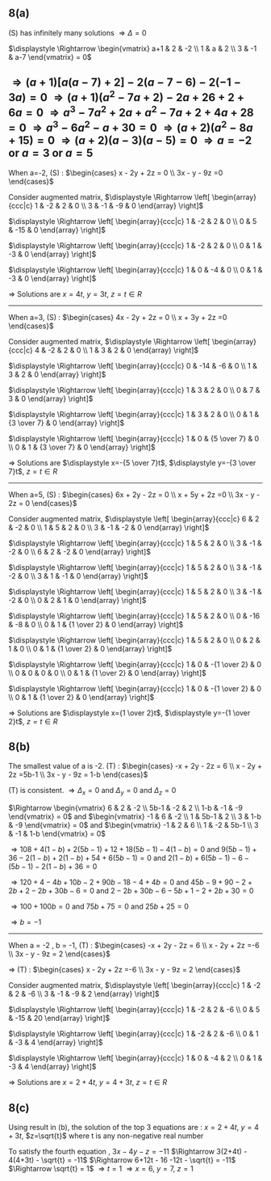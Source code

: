 ## 8(a)
(S) has infinitely many solutions
$\Rightarrow \Delta = 0$

$\displaystyle \Rightarrow \begin{vmatrix}
a+1 & 2 & -2 \\
1 & a & 2 \\
3 & -1 & a-7
\end{vmatrix} = 0$

$\displaystyle \Rightarrow (a+1)[a(a-7)+2] -2(a-7-6) -2(-1-3a) = 0$
$\displaystyle \Rightarrow (a+1)(a^2-7a+2) -2a+26 +2+6a = 0$
$\displaystyle \Rightarrow a^3-7a^2+2a+a^2-7a+2 +4a+28= 0$
$\displaystyle \Rightarrow a^3-6a^2-a+30= 0$
$\displaystyle \Rightarrow (a+2)(a^2-8a+15)= 0$
$\displaystyle \Rightarrow (a+2)(a-3)(a-5)= 0$
$\displaystyle \Rightarrow a=-2$ or $a=3$ or $a=5$
-----
When a=-2,
(S) : $\begin{cases}
x - 2y + 2z = 0 \\
3x - y - 9z =0
\end{cases}$

Consider augmented matrix,
$\displaystyle \Rightarrow  \left[ \begin{array}{ccc|c} 
1 & -2 & 2 & 0 \\
3 & -1 & -9 & 0
\end{array} \right]$

$\displaystyle \Rightarrow  \left[ \begin{array}{ccc|c} 
1 & -2 & 2 & 0 \\
0 & 5 & -15 & 0
\end{array} \right]$

$\displaystyle \Rightarrow  \left[ \begin{array}{ccc|c} 
1 & -2 & 2 & 0 \\
0 & 1 & -3 & 0
\end{array} \right]$

$\displaystyle \Rightarrow  \left[ \begin{array}{ccc|c} 
1 & 0 & -4 & 0 \\
0 & 1 & -3 & 0
\end{array} \right]$

$\Rightarrow$ Solutions are $x=4t$, $y=3t$, $z=t \in R$

-----
When a=3,
(S) : $\begin{cases}
4x - 2y + 2z = 0 \\
x + 3y + 2z =0
\end{cases}$

Consider augmented matrix,
$\displaystyle \Rightarrow  \left[ \begin{array}{ccc|c} 
4 & -2 & 2 & 0 \\
1 & 3 & 2 & 0
\end{array} \right]$

$\displaystyle \Rightarrow  \left[ \begin{array}{ccc|c} 
0 & -14 & -6 & 0 \\
1 & 3 & 2 & 0
\end{array} \right]$

$\displaystyle \Rightarrow  \left[ \begin{array}{ccc|c} 
1 & 3 & 2 & 0 \\
0 & 7 & 3 & 0
\end{array} \right]$

$\displaystyle \Rightarrow  \left[ \begin{array}{ccc|c} 
1 & 3 & 2 & 0 \\
0 & 1 & {3 \over 7} & 0
\end{array} \right]$

$\displaystyle \Rightarrow  \left[ \begin{array}{ccc|c} 
1 & 0 & {5 \over 7} & 0 \\
0 & 1 & {3 \over 7} & 0
\end{array} \right]$

$\Rightarrow$ Solutions are $\displaystyle x=-{5 \over 7}t$, $\displaystyle y=-{3 \over 7}t$, $z=t \in R$

-----
When a=5,
(S) : $\begin{cases}
6x + 2y - 2z = 0 \\
x + 5y + 2z =0 \\
3x - y - 2z = 0
\end{cases}$

Consider augmented matrix,
$\displaystyle \left[ \begin{array}{ccc|c} 
6 & 2 & -2 & 0 \\
1 & 5 & 2 & 0 \\
3 & -1 & -2 & 0
\end{array} \right]$

$\displaystyle \Rightarrow  \left[ \begin{array}{ccc|c} 
1 & 5 & 2 & 0 \\
3 & -1 & -2 & 0 \\
6 & 2 & -2 & 0
\end{array} \right]$

$\displaystyle \Rightarrow  \left[ \begin{array}{ccc|c} 
1 & 5 & 2 & 0 \\
3 & -1 & -2 & 0 \\
3 & 1 & -1 & 0
\end{array} \right]$

$\displaystyle \Rightarrow  \left[ \begin{array}{ccc|c} 
1 & 5 & 2 & 0 \\
3 & -1 & -2 & 0 \\
0 & 2 & 1 & 0
\end{array} \right]$

$\displaystyle \Rightarrow  \left[ \begin{array}{ccc|c} 
1 & 5 & 2 & 0 \\
0 & -16 & -8 & 0 \\
0 & 1 & {1 \over 2} & 0
\end{array} \right]$

$\displaystyle \Rightarrow  \left[ \begin{array}{ccc|c} 
1 & 5 & 2 & 0 \\
0 & 2 & 1 & 0 \\
0 & 1 & {1 \over 2} & 0
\end{array} \right]$

$\displaystyle \Rightarrow  \left[ \begin{array}{ccc|c} 
1 & 0 & -{1 \over 2} & 0 \\
0 & 0 & 0 & 0 \\
0 & 1 & {1 \over 2} & 0
\end{array} \right]$

$\displaystyle \Rightarrow  \left[ \begin{array}{ccc|c} 
1 & 0 & -{1 \over 2} & 0 \\
0 & 1 & {1 \over 2} & 0
\end{array} \right]$

$\Rightarrow$ Solutions are $\displaystyle x={1 \over 2}t$, $\displaystyle y=-{1 \over 2}t$, $z=t \in R$

## 8(b)
The smallest value of a is -2.
(T) : $\begin{cases}
-x + 2y - 2z = 6 \\
x - 2y + 2z =5b-1 \\
3x - y - 9z = 1-b
\end{cases}$

(T) is consistent.
$\Rightarrow \Delta_x = 0$ and $\Delta_y = 0$ and $\Delta_z = 0$

$\Rightarrow \begin{vmatrix} 
6 & 2 & -2 \\
5b-1 & -2 & 2 \\
1-b & -1 & -9
\end{vmatrix} = 0$ and $\begin{vmatrix} 
-1 & 6 & -2 \\
1 & 5b-1 & 2 \\
3 & 1-b & -9
\end{vmatrix} = 0$ and $\begin{vmatrix} 
-1 & 2 & 6 \\
1 & -2 & 5b-1 \\
3 & -1 & 1-b
\end{vmatrix} = 0$

$\Rightarrow 108+4(1-b)+2(5b-1)+12+18(5b-1)-4(1-b)=0$ and $9(5b-1)+36-2(1-b)+2(1-b)+54+6(5b-1) = 0$ and $2(1-b)+6(5b-1)-6-(5b-1)-2(1-b)+36=0$

$\Rightarrow 120+4-4b+10b-2+90b-18-4+4b=0$ and $45b-9+90-2+2b+2-2b+30b-6 = 0$ and $2-2b+30b-6-5b+1-2+2b+30=0$

$\Rightarrow 100+100b=0$ and $75b+75 = 0$ and $25b+25=0$

$\Rightarrow b = -1$

-----
When a = -2 , b = -1,
(T) : $\begin{cases}
-x + 2y - 2z = 6 \\
x - 2y + 2z =-6 \\
3x - y - 9z = 2
\end{cases}$

$\Rightarrow$ (T) : $\begin{cases}
x - 2y + 2z =-6 \\
3x - y - 9z = 2
\end{cases}$

Consider augmented matrix,
$\displaystyle \left[ \begin{array}{ccc|c} 
1 & -2 & 2 & -6 \\
3 & -1 & -9 & 2
\end{array} \right]$

$\displaystyle \Rightarrow \left[ \begin{array}{ccc|c} 
1 & -2 & 2 & -6 \\
0 & 5 & -15 & 20
\end{array} \right]$

$\displaystyle \Rightarrow \left[ \begin{array}{ccc|c} 
1 & -2 & 2 & -6 \\
0 & 1 & -3 & 4
\end{array} \right]$

$\displaystyle \Rightarrow \left[ \begin{array}{ccc|c} 
1 & 0 & -4 & 2 \\
0 & 1 & -3 & 4
\end{array} \right]$

$\Rightarrow$ Solutions are $\displaystyle x=2+4t$, $\displaystyle y=4+3t$, $z=t \in R$

## 8(c)
Using result in (b), the solution of the top 3 equations are :
$x=2+4t$, $\displaystyle y=4+3t$, $z=\sqrt{t}$ where t is any non-negative real number

To satisfy the fourth equation ,
$3x - 4y - z = -11$
$\Rightarrow 3(2+4t) - 4(4+3t) - \sqrt{t} = -11$
$\Rightarrow 6+12t - 16 -12t - \sqrt{t} = -11$
$\Rightarrow \sqrt{t} = 1$
$\Rightarrow t = 1$
$\Rightarrow x=6,\ y=7,\ z = 1$